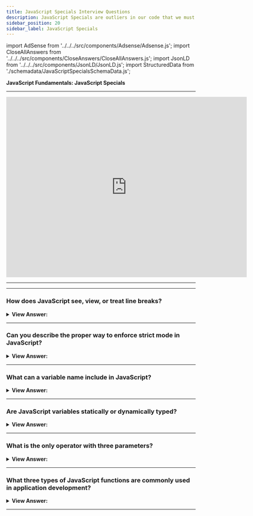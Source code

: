 ```yaml
---
title: JavaScript Specials Interview Questions
description: JavaScript Specials are outliers in our code that we must understand. It's the simplest way to understand JavaScript. Frontend Interview Questions.
sidebar_position: 20
sidebar_label: JavaScript Specials
---
```


import AdSense from '../../../src/components/Adsense/Adsense.js';
import CloseAllAnswers from '../../../src/components/CloseAnswers/CloseAllAnswers.js';
import JsonLD from '../../../src/components/JsonLD/JsonLD.js';
import StructuredData from './schemadata/JavaScriptSpecialsSchemaData.js';

<JsonLD data={StructuredData} />

**JavaScript Fundamentals: JavaScript Specials**

---

<div class='videoWrapper'>
<iframe
    width="640"
    height="480"
    src="https://www.youtube.com/embed/jfWVUNZWJEs"
    frameborder="0"
    allow="autoplay; encrypted-media"
    allowfullscreen
>
</iframe>
</div>

---

<AdSense />

---

<CloseAllAnswers />

### How does JavaScript see, view, or treat line breaks?

<details>
  <summary><strong>View Answer:</strong></summary>
  <div>
  <div><strong>Interview Response:</strong> JavaScript treats line breaks as delimiters, whitespace, and uses automatic semicolon insertion to close individual statements. Most code style guides agree that we should put a semicolon after each statement.
</div><br />
  <div><strong className="codeExample">Code Example:</strong><br /><br />

  <div></div>

```js
// automatic semicolon inserted by the JavaScript (V8) engine
// console.log('Hello')
// console.log('World'); <-- semicolon inserted
```

  </div>
  </div>
</details>

---

### Can you describe the proper way to enforce strict mode in JavaScript?

<details>
  <summary><strong>View Answer:</strong></summary>
  <div>
  <div><strong>Interview Response:</strong> To enable strict mode in JavaScript, add the directive "use strict" at the beginning of a script or function, which enables stricter parsing and error handling.</div><br />
  <div><strong>Technical Response:</strong> In JavaScript, To enforce strict mode, we must use the “use strict;” directive placed at the top of our code or function body. The directive must appear at the beginning of a script or at the start of a function body. Everything still works without "use strict", but some features behave in the old fashion, “compatible” way. We would generally prefer modern behavior.
  </div><br />
  <div><strong className="codeExample">Code Example:</strong><br /><br />

  <div></div>

Certainly! Here's how you would enforce strict mode in a JavaScript file or function:

For the entire script:

```javascript
'use strict'; // Your first line of code starts here...

var x = 10;
console.log(x);
```

For a specific function:

```javascript
function strictFunc() {
  'use strict'; // Your first line of code in a function...
  var y = 20;
  console.log(y);
}

strictFunc();
```

In both examples, 'use strict'; helps to enforce better coding practices by making the JavaScript interpreter more strict.

  </div>
  </div>
</details>

---

### What can a variable name include in JavaScript?

<details>
  <summary><strong>View Answer:</strong></summary>
  <div>
  <div><strong>Interview Response:</strong> Variable names in JavaScript can include letters, digits, underscores, and dollar signs. They must start with a letter, underscore, or dollar sign, and are case-sensitive. Non-Latin alphabets and hieroglyphs are also permitted but rarely utilized.
</div><br />
  <div><strong className="codeExample">Code Example:</strong><br /><br />

  <div></div>

Here are some examples of valid variable names in JavaScript.

```javascript
var myVariable = 1;
let _anotherVariable = 2;
const $yetAnotherVariable = 3;
var Ω = 4; // Unicode variable names are allowed
```

And here's an example of an invalid variable name:

```javascript
var 123abc; // this will cause an error, because variable names cannot start with a digit
```

  </div>
  </div>
</details>

---

### Are JavaScript variables statically or dynamically typed?

<details>
  <summary><strong>View Answer:</strong></summary>
  <div>
  <div><strong>Interview Response:</strong> Unlike statically typed languages, JavaScript variables are dynamically typed and do not require type declaration. This behavior in JavaScript means that variable data types in JavaScript are unknown at run-time.
</div><br />
  <div><strong className="codeExample">Code Example:</strong><br /><br />

  <div></div>

```js
let x = 5;
x = 'John';
```

  </div>
  </div>
</details>

---

### What is the only operator with three parameters?

<details>
  <summary><strong>View Answer:</strong></summary>
  <div>
  <div><strong>Interview Response:</strong> The only operator in JavaScript with three parameters is the conditional (ternary) operator (?:). It's a short way to write an if-else condition, formatted as condition ? exprIfTrue : exprIfFalse.
</div><br />
  <div><strong className="codeExample">Code Example:</strong><br /><br />

  <div></div>

```js
var age = 26;
var beverage = age >= 21 ? 'Beer' : 'Juice'; // ( ? ) conditional operator
console.log(beverage); // "Beer"
```

  </div>
  </div>
</details>

---

### What three types of JavaScript functions are commonly used in application development?

<details>
  <summary><strong>View Answer:</strong></summary>
  <div>
  <div><strong>Interview Response:</strong> JavaScript functions commonly used, in application development, include named functions, anonymous functions, and arrow functions, each serving different purposes and offering unique syntax.
</div><br />
  <div><strong className="codeExample">Code Example:</strong><br /><br />

  <div></div>

```js
// function declaration
function sum(a, b) {
  let result = a + b;

  return result;
}

// Function expression
let sum = function (a, b) {
  let result = a + b;

  return result;
};

// Arrow function
// expression at the right side
let sum = (a, b) => a + b;

// or multi-line syntax with { ... }, need return here:
let sum = (a, b) => {
  // ...
  return a + b;
};

// without arguments
let sayHi = () => console.log('Hello');

// with a single argument
let double = (n) => n * 2;
```

  </div>
  </div>
</details>

---

